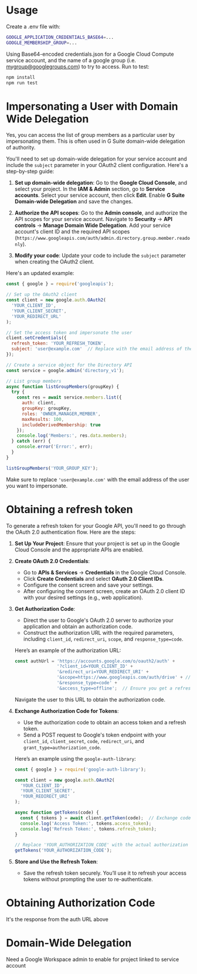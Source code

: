 # Usage

Create a .env file with:

```sh
GOOGLE_APPLICATION_CREDENTIALS_BASE64=...
GOOGLE_MEMBERSHIP_GROUP=...
```

Using Base64-encoded credentials.json for a Google Cloud Compute service account, and the name
of a google group (i.e. mygroup@googlegroups.com) to try to access.  Run to test:

```sh
npm install
npm run test
```

# Impersonating a User with Domain Wide Delegation

Yes, you can access the list of group members as a particular user by impersonating them. This is often used in G Suite domain-wide delegation of authority. 

You'll need to set up domain-wide delegation for your service account and include the `subject` parameter in your OAuth2 client configuration. Here's a step-by-step guide:

1. **Set up domain-wide delegation**: Go to the **Google Cloud Console**, and select your project. In the **IAM & Admin** section, go to **Service accounts**. Select your service account, then click **Edit**. Enable **G Suite Domain-wide Delegation** and save the changes.

2. **Authorize the API scopes**: Go to the **Admin console**, and authorize the API scopes for your service account. Navigate to **Security** -> **API controls** -> **Manage Domain Wide Delegation**. Add your service account's client ID and the required API scopes (`https://www.googleapis.com/auth/admin.directory.group.member.readonly`).

3. **Modify your code**: Update your code to include the `subject` parameter when creating the OAuth2 client.

Here's an updated example:

```javascript
const { google } = require('googleapis');

// Set up the OAuth2 client
const client = new google.auth.OAuth2(
  'YOUR_CLIENT_ID',
  'YOUR_CLIENT_SECRET',
  'YOUR_REDIRECT_URL'
);

// Set the access token and impersonate the user
client.setCredentials({
  refresh_token: 'YOUR_REFRESH_TOKEN',
  subject: 'user@example.com'  // Replace with the email address of the user to impersonate
});

// Create a service object for the Directory API
const service = google.admin('directory_v1');

// List group members
async function listGroupMembers(groupKey) {
  try {
    const res = await service.members.list({
      auth: client,
      groupKey: groupKey,
      roles: 'OWNER,MANAGER,MEMBER',
      maxResults: 100,
      includeDerivedMembership: true
    });
    console.log('Members:', res.data.members);
  } catch (err) {
    console.error('Error:', err);
  }
}

listGroupMembers('YOUR_GROUP_KEY');
```

Make sure to replace `'user@example.com'` with the email address of the user you want to impersonate.

# Obtaining a refresh token

To generate a refresh token for your Google API, you'll need to go through the OAuth 2.0 authentication flow. Here are the steps:

1. **Set Up Your Project**: Ensure that your project is set up in the Google Cloud Console and the appropriate APIs are enabled.

2. **Create OAuth 2.0 Credentials**: 
   - Go to **APIs & Services** -> **Credentials** in the Google Cloud Console.
   - Click **Create Credentials** and select **OAuth 2.0 Client IDs**.
   - Configure the consent screen and save your settings.
   - After configuring the consent screen, create an OAuth 2.0 client ID with your desired settings (e.g., web application).

3. **Get Authorization Code**:
   - Direct the user to Google's OAuth 2.0 server to authorize your application and obtain an authorization code.
   - Construct the authorization URL with the required parameters, including `client_id`, `redirect_uri`, `scope`, and `response_type=code`.

   Here’s an example of the authorization URL:
   ```javascript
   const authUrl = 'https://accounts.google.com/o/oauth2/auth' +
                   '?client_id=YOUR_CLIENT_ID' +
                   '&redirect_uri=YOUR_REDIRECT_URI' +
                   '&scope=https://www.googleapis.com/auth/drive' + // Example scope
                   '&response_type=code' +
                   '&access_type=offline';  // Ensure you get a refresh token
   ```
   Navigate the user to this URL to obtain the authorization code.

4. **Exchange Authorization Code for Tokens**:
   - Use the authorization code to obtain an access token and a refresh token.
   - Send a POST request to Google's token endpoint with your `client_id`, `client_secret`, `code`, `redirect_uri`, and `grant_type=authorization_code`.

   Here’s an example using the `google-auth-library`:

   ```javascript
   const { google } = require('google-auth-library');

   const client = new google.auth.OAuth2(
     'YOUR_CLIENT_ID',
     'YOUR_CLIENT_SECRET',
     'YOUR_REDIRECT_URI'
   );

   async function getTokens(code) {
     const { tokens } = await client.getToken(code);  // Exchange code for tokens
     console.log('Access Token:', tokens.access_token);
     console.log('Refresh Token:', tokens.refresh_token);
   }

   // Replace 'YOUR_AUTHORIZATION_CODE' with the actual authorization code received
   getTokens('YOUR_AUTHORIZATION_CODE');
   ```

5. **Store and Use the Refresh Token**: 
   - Save the refresh token securely. You’ll use it to refresh your access tokens without prompting the user to re-authenticate.

# Obtaining Authorization Code

It's the response from the auth URL above

# Domain-Wide Delegation

Need a Google Workspace admin to enable for project linked to service account